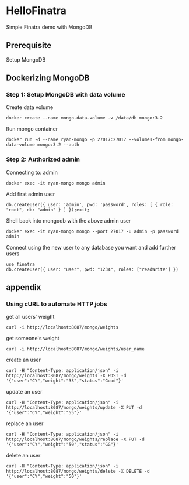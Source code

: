 # HelloFinatra
Simple Finatra demo with MongoDB
## Prerequisite 
Setup MongoDB
## Dockerizing MongoDB
### Step 1: Setup MongoDB with data volume
Create data volume
```
docker create --name mongo-data-volume -v /data/db mongo:3.2
```
Run mongo container
```
docker run -d --name ryan-mongo -p 27017:27017 --volumes-from mongo-data-volume mongo:3.2 --auth
```
### Step 2: Authorized admin
Connecting to: admin
```
docker exec -it ryan-mongo mongo admin
```
Add first admin user
```
db.createUser({ user: 'admin', pwd: 'password', roles: [ { role: "root", db: "admin" } ] });exit;
```
Shell back into mongodb with the above admin user
```
docker exec -it ryan-mongo mongo --port 27017 -u admin -p password admin
```
Connect using the new user to any database you want and add further users
```
use finatra
db.createUser({ user: "user", pwd: "1234", roles: ["readWrite"] })
```
## appendix
### Using cURL to automate HTTP jobs

get all users' weight
```
curl -i http://localhost:8087/mongo/weights
```

get someone's weight
```
curl -i http://localhost:8087/mongo/weights/user_name
```

create an user
```
curl -H "Content-Type: application/json" -i http://localhost:8087/mongo/weights -X POST -d '{"user":"CY","weight":"33","status":"Good"}'
```

update an user
```
curl -H "Content-Type: application/json" -i http://localhost:8087/mongo/weights/update -X PUT -d '{"user":"CY","weight":"55"}'
```

replace an user
```
curl -H "Content-Type: application/json" -i http://localhost:8087/mongo/weights/replace -X PUT -d '{"user":"CY","weight":"50","status":"GG"}'
```

delete an user
```
curl -H "Content-Type: application/json" -i http://localhost:8087/mongo/weights/delete -X DELETE -d '{"user":"CY","weight":"50"}'
```
